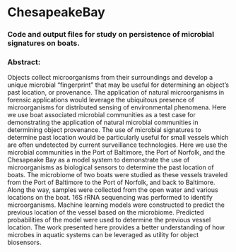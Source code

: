 # ChesapeakeBay

### Code and output files for study on persistence of microbial signatures on boats.

### Abstract:

Objects collect microorganisms from their surroundings and develop a unique microbial “fingerprint” that may be useful for determining an object’s past location, or provenance. The application of natural microorganisms in forensic applications would leverage the ubiquitous presence of microorganisms for distributed sensing of environmental phenomena. Here we use boat associated microbial communities as a test case for demonstrating the application of natural microbial communities in determining object provenance. The use of microbial signatures to determine past location would be particularly useful for small vessels which are often undetected by current surveillance technologies. Here we use the microbial communities in the Port of Baltimore, the Port of Norfolk, and the Chesapeake Bay as a model system to demonstrate the use of microorganisms as biological sensors to determine the past location of boats. The microbiome of two boats were studied as these vessels traveled from the Port of Baltimore to the Port of Norfolk, and back to Baltimore. Along the way, samples were collected from the open water and various locations on the boat. 16S rRNA sequencing was performed to identify microorganisms. Machine learning models were constructed to predict the previous location of the vessel based on the microbiome. Predicted probabilities of the model were used to determine the previous vessel location. The work presented here provides a better understanding of how microbes in aquatic systems can be leveraged as utility for object biosensors.
